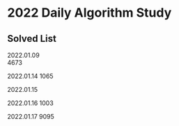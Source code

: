 # 2022 Daily Algorithm Study


## Solved List
2022.01.09  
4673

2022.01.14 
1065

2022.01.15

2022.01.16
1003

2022.01.17
9095
